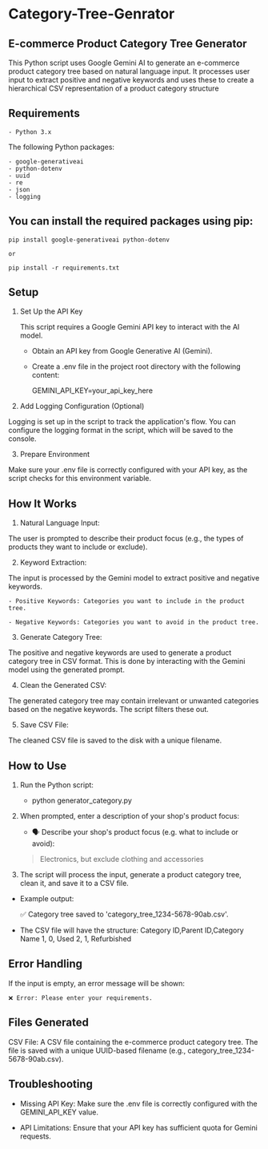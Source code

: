 # Category-Tree-Genrator

## E-commerce Product Category Tree Generator



This Python script uses Google Gemini AI to generate an e-commerce product category tree based on natural language input. It processes user input to extract positive and negative keywords and uses these to create a hierarchical CSV representation of a product category structure


## Requirements
    
    - Python 3.x

The following Python packages:

    - google-generativeai
    - python-dotenv
    - uuid
    - re
    - json
    - logging

## You can install the required packages using pip:

    pip install google-generativeai python-dotenv 

    or 

    pip install -r requirements.txt


## Setup

1. Set Up the API Key

    This script requires a Google Gemini API key to interact with the AI model.

    - Obtain an API key from Google Generative AI (Gemini).

    - Create a .env file in the project root directory with the following content:
    
      GEMINI_API_KEY=your_api_key_here


2. Add Logging Configuration (Optional)

Logging is set up in the script to track the application's flow. You can configure the logging format in the script, which will be saved to the console.


3. Prepare Environment

Make sure your .env file is correctly configured with your API key, as the script checks for this environment variable.


## How It Works

1. Natural Language Input:

The user is prompted to describe their product focus (e.g., the types of products they want to include or exclude).

2. Keyword Extraction:

The input is processed by the Gemini model to extract positive and negative keywords.

    - Positive Keywords: Categories you want to include in the product tree.

    - Negative Keywords: Categories you want to avoid in the product tree.
    
3. Generate Category Tree:

The positive and negative keywords are used to generate a product category tree in CSV format. This is done by interacting with the Gemini model using the generated prompt.

4. Clean the Generated CSV:

The generated category tree may contain irrelevant or unwanted categories based on the negative keywords. The script filters these out.

5. Save CSV File:

The cleaned CSV file is saved to the disk with a unique filename.



## How to Use

1. Run the Python script:

    - python generator_category.py

2. When prompted, enter a description of your shop's product focus:

    -   🗣️ Describe your shop's product focus (e.g. what to include or avoid):
    > Electronics, but exclude clothing and accessories

3. The script will process the input, generate a product category tree, clean it, and save it to a CSV file.

- Example output:

    ✅ Category tree saved to 'category_tree_1234-5678-90ab.csv'.

- The CSV file will have the structure:
    Category ID,Parent ID,Category Name
    1,              0,      Used
    2,              1,      Refurbished

## Error Handling

If the input is empty, an error message will be shown:
    
    ❌ Error: Please enter your requirements.


## Files Generated

CSV File: A CSV file containing the e-commerce product category tree. The file is saved with a unique UUID-based filename (e.g., category_tree_1234-5678-90ab.csv).

## Troubleshooting

- Missing API Key: Make sure the .env file is correctly configured with the GEMINI_API_KEY value.

- API Limitations: Ensure that your API key has sufficient quota for Gemini requests.
